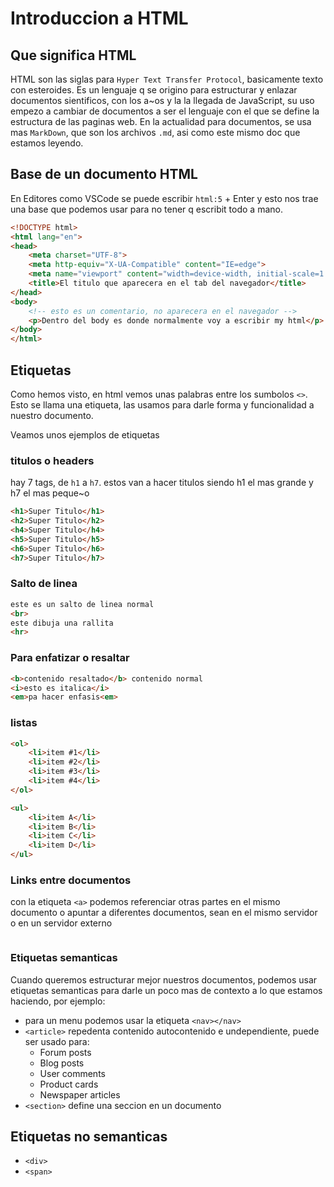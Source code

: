 # Introduccion a HTML

## Que significa HTML
HTML son las siglas para `Hyper Text Transfer Protocol`, basicamente texto con esteroides.
Es un lenguaje q se origino para estructurar y enlazar documentos sientificos, con los a~os y la la llegada de JavaScript, su uso empezo a cambiar de documentos a ser el lenguaje con el que se define la estructura de las paginas web.
En la actualidad para documentos, se usa mas `MarkDown`, que son los archivos `.md`, asi como este mismo doc que estamos leyendo.

## Base de un documento HTML
En Editores como VSCode se puede escribir `html:5` + Enter y esto nos trae una base que podemos usar para no tener q escribit todo a mano.
```html
<!DOCTYPE html>
<html lang="en">
<head>
    <meta charset="UTF-8">
    <meta http-equiv="X-UA-Compatible" content="IE=edge">
    <meta name="viewport" content="width=device-width, initial-scale=1.0">
    <title>El titulo que aparecera en el tab del navegador</title>
</head>
<body>
    <!-- esto es un comentario, no aparecera en el navegador -->
    <p>Dentro del body es donde normalmente voy a escribir my html</p>
</body>
</html>
```

## Etiquetas
Como hemos visto, en html vemos unas palabras entre los sumbolos `<>`.
Esto se llama una etiqueta, las usamos para darle forma y funcionalidad a nuestro documento.

Veamos unos ejemplos de etiquetas

### titulos o headers 
hay 7 tags, de `h1` a `h7`. estos van a hacer titulos siendo h1 el mas grande y h7 el mas peque~o
```html
<h1>Super Titulo</h1>
<h2>Super Titulo</h2>
<h4>Super Titulo</h4>
<h5>Super Titulo</h5>
<h6>Super Titulo</h6>
<h7>Super Titulo</h7>

```

### Salto de linea
```html
este es un salto de linea normal
<br>
este dibuja una rallita
<hr> 
```

### Para enfatizar o resaltar
```html
<b>contenido resaltado</b> contenido normal
<i>esto es italica</i>
<em>pa hacer enfasis<em>
```


### listas
```html
<ol>
    <li>item #1</li>
    <li>item #2</li>
    <li>item #3</li>
    <li>item #4</li>
</ol>

<ul>
    <li>item A</li>
    <li>item B</li>
    <li>item C</li>
    <li>item D</li>
</ul>

```

### Links entre documentos
con la etiqueta `<a>` podemos referenciar otras partes en el mismo documento o apuntar a diferentes documentos, sean en el mismo servidor o en un servidor externo
```html


```


### Etiquetas semanticas
Cuando queremos estructurar mejor nuestros documentos, podemos usar etiquetas semanticas para darle un poco mas de contexto a lo que estamos haciendo, por ejemplo:
- para un menu podemos usar la etiqueta `<nav></nav>`
- `<article>` repedenta contenido autocontenido e undependiente, puede ser usado para:
    - Forum posts
    - Blog posts
    - User comments
    - Product cards
    - Newspaper articles
- `<section>` define una seccion en un documento


## Etiquetas no semanticas
- `<div>`
- `<span>` 